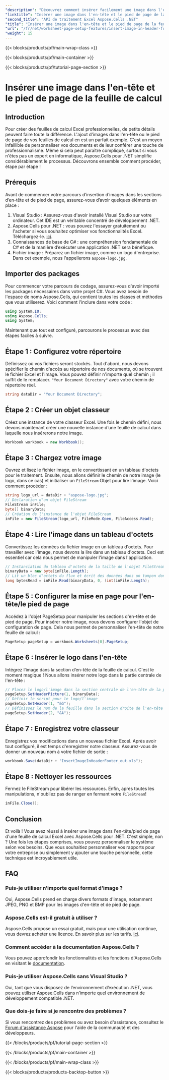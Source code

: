 ```yaml
---
"description": "Découvrez comment insérer facilement une image dans l'en-tête/pied de page à l'aide d'Aspose.Cells pour .NET dans ce guide complet."
"linktitle": "Insérer une image dans l'en-tête et le pied de page de la feuille de calcul"
"second_title": "API de traitement Excel Aspose.Cells .NET"
"title": "Insérer une image dans l'en-tête et le pied de page de la feuille de calcul"
"url": "/fr/net/worksheet-page-setup-features/insert-image-in-header-footer/"
"weight": 15
---
```


{{< blocks/products/pf/main-wrap-class >}}

{{< blocks/products/pf/main-container >}}

{{< blocks/products/pf/tutorial-page-section >}}

# Insérer une image dans l'en-tête et le pied de page de la feuille de calcul

## Introduction
Pour créer des feuilles de calcul Excel professionnelles, de petits détails peuvent faire toute la différence. L'ajout d'images dans l'en-tête ou le pied de page de vos feuilles de calcul en est un parfait exemple. C'est un moyen infaillible de personnaliser vos documents et de leur conférer une touche de professionnalisme. Même si cela peut paraître compliqué, surtout si vous n'êtes pas un expert en informatique, Aspose.Cells pour .NET simplifie considérablement le processus. Découvrons ensemble comment procéder, étape par étape !
## Prérequis
Avant de commencer votre parcours d’insertion d’images dans les sections d’en-tête et de pied de page, assurez-vous d’avoir quelques éléments en place :
1. Visual Studio : Assurez-vous d'avoir installé Visual Studio sur votre ordinateur. Cet IDE est un véritable concentré de développement .NET.
2. Aspose.Cells pour .NET : vous pouvez l'essayer gratuitement ou l'acheter si vous souhaitez optimiser vos fonctionnalités Excel. Téléchargez-le. [ici](https://releases.aspose.com/cells/net/).
3. Connaissances de base de C# : une compréhension fondamentale de C# et de la manière d’exécuter une application .NET sera bénéfique.
4. Fichier image : Préparez un fichier image, comme un logo d'entreprise. Dans cet exemple, nous l'appellerons `aspose-logo.jpg`.
## Importer des packages
Pour commencer votre parcours de codage, assurez-vous d'avoir importé les packages nécessaires dans votre projet C#. Vous avez besoin de l'espace de noms Aspose.Cells, qui contient toutes les classes et méthodes que vous utiliserez.
Voici comment l'inclure dans votre code :
```csharp
using System.IO;
using Aspose.Cells;
using System;
```
Maintenant que tout est configuré, parcourons le processus avec des étapes faciles à suivre.
## Étape 1 : Configurez votre répertoire
Définissez où vos fichiers seront stockés.
Tout d'abord, nous devons spécifier le chemin d'accès au répertoire de nos documents, où se trouvent le fichier Excel et l'image. Vous pouvez définir n'importe quel chemin ; il suffit de le remplacer. `"Your Document Directory"` avec votre chemin de répertoire réel.
```csharp
string dataDir = "Your Document Directory";
```
## Étape 2 : Créer un objet classeur
Créez une instance de votre classeur Excel.
Une fois le chemin défini, nous devons maintenant créer une nouvelle instance d’une feuille de calcul dans laquelle nous insérerons notre image. 
```csharp
Workbook workbook = new Workbook();
```
## Étape 3 : Chargez votre image
Ouvrez et lisez le fichier image, en le convertissant en un tableau d'octets pour le traitement.
Ensuite, nous allons définir le chemin de notre image (le logo, dans ce cas) et initialiser un `FileStream` Objet pour lire l'image. Voici comment procéder :
```csharp
string logo_url = dataDir + "aspose-logo.jpg";
// Déclaration d'un objet FileStream
FileStream inFile;
byte[] binaryData;
// Création de l'instance de l'objet FileStream
inFile = new FileStream(logo_url, FileMode.Open, FileAccess.Read);
```
## Étape 4 : Lire l'image dans un tableau d'octets
Convertissez les données du fichier image en un tableau d'octets.
Pour travailler avec l'image, nous devons la lire dans un tableau d'octets. Ceci est essentiel car cela nous permet de manipuler l'image dans l'application.
```csharp
// Instanciation du tableau d'octets de la taille de l'objet FileStream
binaryData = new byte[inFile.Length];
// Lit un bloc d'octets du flux et écrit des données dans un tampon donné d'un tableau d'octets.
long bytesRead = inFile.Read(binaryData, 0, (int)inFile.Length);
```
## Étape 5 : Configurer la mise en page pour l'en-tête/le pied de page
Accédez à l'objet PageSetup pour manipuler les sections d'en-tête et de pied de page.
Pour insérer notre image, nous devons configurer l'objet de configuration de page. Cela nous permet de personnaliser l'en-tête de notre feuille de calcul :
```csharp
PageSetup pageSetup = workbook.Worksheets[0].PageSetup;
```
## Étape 6 : Insérer le logo dans l'en-tête
Intégrez l’image dans la section d’en-tête de la feuille de calcul.
C'est le moment magique ! Nous allons insérer notre logo dans la partie centrale de l'en-tête :
```csharp
// Placez le logo/l'image dans la section centrale de l'en-tête de la page.
pageSetup.SetHeaderPicture(1, binaryData);
// Définir le script pour le logo/l'image
pageSetup.SetHeader(1, "&G");
// Définissez le nom de la feuille dans la section droite de l'en-tête de la page avec le script
pageSetup.SetHeader(2, "&A");
```
## Étape 7 : Enregistrez votre classeur
Enregistrez vos modifications dans un nouveau fichier Excel.
Après avoir tout configuré, il est temps d'enregistrer notre classeur. Assurez-vous de donner un nouveau nom à votre fichier de sortie :
```csharp
workbook.Save(dataDir + "InsertImageInHeaderFooter_out.xls");
```
## Étape 8 : Nettoyer les ressources
Fermez le FileStream pour libérer les ressources.
Enfin, après toutes les manipulations, n'oubliez pas de ranger en fermant votre `FileStream`!
```csharp
inFile.Close();
```
## Conclusion
Et voilà ! Vous avez réussi à insérer une image dans l'en-tête/pied de page d'une feuille de calcul Excel avec Aspose.Cells pour .NET. C'est simple, non ? Une fois les étapes comprises, vous pouvez personnaliser le système selon vos besoins. Que vous souhaitiez personnaliser vos rapports pour votre entreprise ou simplement y ajouter une touche personnelle, cette technique est incroyablement utile. 
## FAQ
### Puis-je utiliser n’importe quel format d’image ?
Oui, Aspose.Cells prend en charge divers formats d'image, notamment JPEG, PNG et BMP pour les images d'en-tête et de pied de page.
### Aspose.Cells est-il gratuit à utiliser ?
Aspose.Cells propose un essai gratuit, mais pour une utilisation continue, vous devrez acheter une licence. En savoir plus sur les tarifs. [ici](https://purchase.aspose.com/buy).
### Comment accéder à la documentation Aspose.Cells ?
Vous pouvez approfondir les fonctionnalités et les fonctions d'Aspose.Cells en visitant le [documentation](https://reference.aspose.com/cells/net/).
### Puis-je utiliser Aspose.Cells sans Visual Studio ?
Oui, tant que vous disposez de l’environnement d’exécution .NET, vous pouvez utiliser Aspose.Cells dans n’importe quel environnement de développement compatible .NET.
### Que dois-je faire si je rencontre des problèmes ?
Si vous rencontrez des problèmes ou avez besoin d'assistance, consultez le [Forum d'assistance Aspose](https://forum.aspose.com/c/cells/9) pour l'aide de la communauté et des développeurs.

{{< /blocks/products/pf/tutorial-page-section >}}

{{< /blocks/products/pf/main-container >}}

{{< /blocks/products/pf/main-wrap-class >}}

{{< blocks/products/products-backtop-button >}}